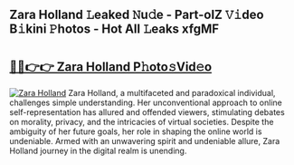 ## Zara Holland 𝙻eaked 𝙽u𝚍e - Part-oIZ 𝚅𝚒deo B𝚒kini 𝙿hotos - Hot All 𝙻eaks xfgMF

# <h2><a href="http://ld3ha8r.urlbe.top/?page=Zara+Holland">🔗🔗👉👉 Zara Holland P𝚑oto𝚜Vid𝚎o</a></h2>

[![Zara Holland](https://i.imgur.com/eBuTRDB.gif)](http://ld3ha8r.urlbe.top/?page=Zara+Holland)
Zara Holland, a multifaceted and paradoxical individual, challenges simple understanding. Her unconventional approach to online self-representation has allured and offended viewers, stimulating debates on morality, privacy, and the intricacies of virtual societies. Despite the ambiguity of her future goals, her role in shaping the online world is undeniable. Armed with an unwavering spirit and undeniable allure, Zara Holland journey in the digital realm is unending.

